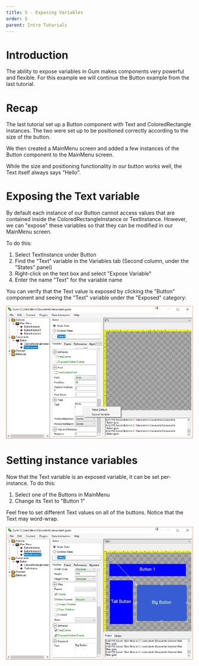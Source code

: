 ```yaml
---
title: 5 - Exposing Variables
order: 5
parent: Intro Tutorials
---
```


# Introduction

The ability to expose variables in Gum makes components very powerful and flexible.  For this example we will continue the Button example from the last tutorial.  

# Recap

The last tutorial set up a Button component with Text and ColoredRectangle instances.  The two were set up to be positioned correctly according to the size of the button.  

We then created a MainMenu screen and added a few instances of the Button component to the MainMenu screen.

While the size and positioning functionality in our button works well, the Text itself always says "Hello".  

# Exposing the Text variable

By default each instance of our Button cannot access values that are contained inside the ColoredRectangleInstance or TextInstance.  However, we can "expose" these variables so that they can be modified in our MainMenu screen.

To do this:

1. Select TextInstance under Button
1. Find the "Text" variable in the Variables tab (Second column, under the "States" panel)
1. Right-click on the text box and select "Expose Variable"
1. Enter the name "Text" for the variable name

You can verify that the Text value is exposed by clicking the "Button" component and seeing the "Text" variable under the "Exposed" category:

![](GumExposedText.PNG)

# Setting instance variables

Now that the Text variable is an exposed variable, it can be set per-instance.  To do this:

1. Select one of the Buttons in MainMenu
1. Change its Text to "Button 1"

Feel free to set different Text values on all of the buttons.  Notice that the Text may word-wrap.

![](GumInstanceVariables.PNG)